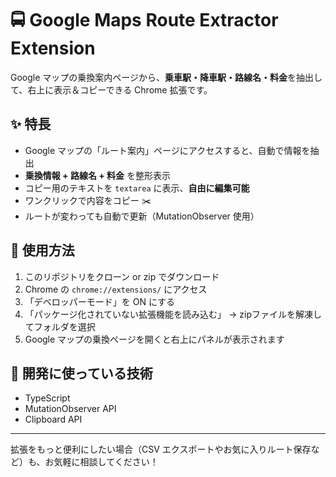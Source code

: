 # 🚍 Google Maps Route Extractor Extension

Google マップの乗換案内ページから、**乗車駅・降車駅・路線名・料金**を抽出して、右上に表示＆コピーできる Chrome 拡張です。

## ✨ 特長

- Google マップの「ルート案内」ページにアクセスすると、自動で情報を抽出
- **乗換情報 + 路線名 + 料金** を整形表示
- コピー用のテキストを `textarea` に表示、**自由に編集可能**
- ワンクリックで内容をコピー ✂️
- ルートが変わっても自動で更新（MutationObserver 使用）

## 🔧 使用方法

1. このリポジトリをクローン or zip でダウンロード
2. Chrome の `chrome://extensions/` にアクセス
3. 「デベロッパーモード」を ON にする
4. 「パッケージ化されていない拡張機能を読み込む」 → zipファイルを解凍してフォルダを選択
5. Google マップの乗換ページを開くと右上にパネルが表示されます

## 🧪 開発に使っている技術

- TypeScript
- MutationObserver API
- Clipboard API

---

拡張をもっと便利にしたい場合（CSV エクスポートやお気に入りルート保存など）も、お気軽に相談してください！
